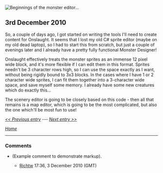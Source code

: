 ![Beginnings of the monster editor...](./images/MonsterEditor.png "Beginnings of the monster editor...")

## 3rd December 2010

So, a couple of days ago, I got started on writing the tools I'll need to create content for Onslaught. It seems that I lost my old C\# sprite editor (maybe on my old dead laptop), so I had to start this from scratch, but just a couple of evenings later and I already have a pretty fully functional Monster Designer!

Onslaught effectively treats the monster sprites as an immense 12 pixel wide block, and it's more flexible if I can edit them in this format. Sprites needn't be 3 character rows high, so I can use the space exactly as I want, without being rigidly bound to 3x3 blocks. In the cases where I have 1 or 2 character wide sprites, I can fit them together into a 3-character wide space, and save myself some memory. I already have some new creatures which do exactly this...

The scenery editor is going to be closely based on this code - then all that remains is a map editor, which is going to be the most complicated, but also the one which'll be most fun to use!

_[&lt;&lt; Previous entry](OnslaughtDiary20101201 "wikilink")_ --- _[Next entry &gt;&gt;](OnslaughtDiary20110527 "wikilink")_

_[Home](OnslaughtDiary "wikilink")_

---

### Comments

- (Example comment to demonstrate markup).

  - [Richtw](User%3ARichtw "wikilink") 17:36, 3 December 2010 (GMT)
